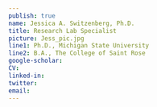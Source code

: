 ```yaml
---
publish: true
name: Jessica A. Switzenberg, Ph.D.
title: Research Lab Specialist
picture: Jess_pic.jpg
line1: Ph.D., Michigan State University
line2: B.A., The College of Saint Rose
google-scholar: 
CV:
linked-in:
twitter:
email:
---
```

